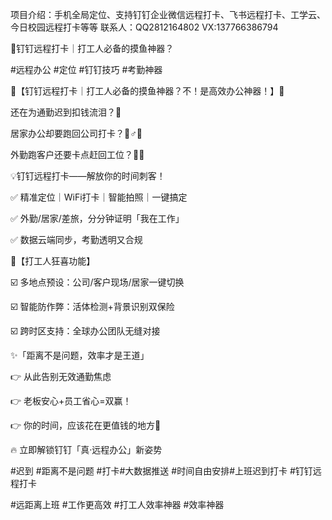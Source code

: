 项目介绍：手机全局定位、支持钉钉企业微信远程打卡、飞书远程打卡、工学云、今日校园远程打卡等等
联系人：QQ2812164802  VX:137766386794

🌟钉钉远程打卡｜打工人必备的摸鱼神器？

#远程办公 #定位 #钉钉技巧 #考勤神器

🌟【钉钉远程打卡｜打工人必备的摸鱼神器？不！是高效办公神器！】🌟

还在为通勤迟到扣钱流泪？🤯

居家办公却要跑回公司打卡？🏃♂️💨

外勤跑客户还要卡点赶回工位？🚗💔

💡钉钉远程打卡——解放你的时间刺客！

✅ 精准定位｜WiFi打卡｜智能拍照｜一键搞定

✅ 外勤/居家/差旅，分分钟证明「我在工作」

✅ 数据云端同步，考勤透明又合规

📌【打工人狂喜功能】

☑️ 多地点预设：公司/客户现场/居家一键切换

☑️ 智能防作弊：活体检测+背景识别双保险

☑️ 跨时区支持：全球办公团队无缝对接

✨「距离不是问题，效率才是王道」

👉 从此告别无效通勤焦虑

👉 老板安心+员工省心=双赢！

👉 你的时间，应该花在更值钱的地方💸

🔥 立即解锁钉钉「真·远程办公」新姿势

#迟到 #距离不是问题 #打卡#大数据推送 #时间自由安排#上班迟到打卡 #钉钉远程打卡

#远距离上班 #工作更高效 #打工人效率神器 #效率神器
